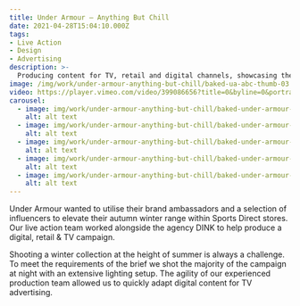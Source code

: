 ```yaml
---
title: Under Armour — Anything But Chill
date: 2021-04-28T15:04:10.000Z
tags:
- Live Action
- Design
- Advertising
description: >-
  Producing content for TV, retail and digital channels, showcasing the premium autumn winter range of one of the biggest sports brands in the world.
image: /img/work/under-armour-anything-but-chill/baked-ua-abc-thumb-03.jpg
video: https://player.vimeo.com/video/399086656?title=0&byline=0&portrait=0
carousel:
  - image: img/work/under-armour-anything-but-chill/baked-under-armour-abc-l-02.jpg
    alt: alt text
  - image: img/work/under-armour-anything-but-chill/baked-under-armour-abc-l-03.jpg
    alt: alt text
  - image: img/work/under-armour-anything-but-chill/baked-under-armour-abc-s-01.jpg
    alt: alt text
  - image: img/work/under-armour-anything-but-chill/baked-under-armour-abc-s-02.jpg
    alt: alt text
  - image: img/work/under-armour-anything-but-chill/baked-under-armour-abc-s-03.jpg
    alt: alt text
---
```


Under Armour wanted to utilise their brand ambassadors and a selection of influencers to elevate their autumn winter range within Sports Direct stores. Our live action team worked alongside the agency DINK to help produce a digital, retail & TV campaign.

Shooting a winter collection at the height of summer is always a challenge. To meet the requirements of the brief we shot the majority of the campaign at night with an extensive lighting setup. The agility of our experienced production team allowed us to quickly adapt digital content for TV advertising.

